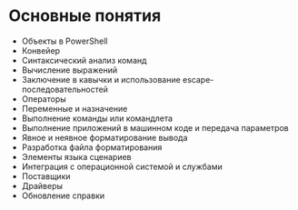 # Основные понятия

*  Объекты в PowerShell  
*  Конвейер
*  Синтаксический анализ команд
*  Вычисление выражений
*  Заключение в кавычки и использование escape-последовательностей
*  Операторы
*  Переменные и назначение
*  Выполнение команды или командлета
*  Выполнение приложений в машинном коде и передача параметров
*  Явное и неявное форматирование вывода
*  Разработка файла форматирования
*  Элементы языка сценариев
*  Интеграция с операционной системой и службами
*  Поставщики
*  Драйверы
*  Обновление справки 


<!--HONumber=May16_HO2-->


